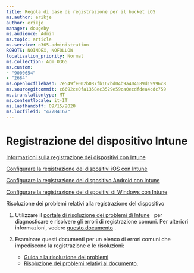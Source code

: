 ```yaml
---
title: Regola di base di registrazione per il bucket iOS
ms.author: erikje
author: erikje
manager: dougeby
ms.audience: Admin
ms.topic: article
ms.service: o365-administration
ROBOTS: NOINDEX, NOFOLLOW
localization_priority: Normal
ms.collection: Adm_O365
ms.custom:
- "9000654"
- "2684"
ms.openlocfilehash: 7e549fe002b087fb167bd04b9a404689d19996c8
ms.sourcegitcommit: c6692ce0fa1358ec3529e59ca0ecdfdea4cdc759
ms.translationtype: MT
ms.contentlocale: it-IT
ms.lasthandoff: 09/15/2020
ms.locfileid: "47784167"
---
```

# <a name="intune-device-enrollment"></a>Registrazione del dispositivo Intune

[Informazioni sulla registrazione dei dispositivi con Intune](https://docs.microsoft.com/intune/enrollment/device-enrollment)

[Configurare la registrazione dei dispositivi iOS con Intune](https://docs.microsoft.com/intune/enrollment/ios-enroll)

[Configurare la registrazione del dispositivo Android con Intune](https://docs.microsoft.com/intune/android-enroll)

[Configurare la registrazione dei dispositivi di Windows con Intune](https://docs.microsoft.com/intune/windows-enroll)

Risoluzione dei problemi relativi alla registrazione del dispositivo

1. Utilizzare il [portale di risoluzione dei problemi di Intune](https://devicemanagement.microsoft.com/#blade/Microsoft_Intune_DeviceSettings/TroubleshootBlade)   per diagnosticare e risolvere gli errori di registrazione comuni. Per ulteriori informazioni, vedere [questo documento](https://docs.microsoft.com/intune/help-desk-operators) .

2. Esaminare questi documenti per un elenco di errori comuni che impediscono la registrazione e le risoluzioni:
    - [Guida alla risoluzione dei problemi](https://support.microsoft.com/help/4469913/troubleshooting-windows-device-enrollment-problems-in-microsoft-intune)
    - [Risoluzione dei problemi relativi al documento](https://docs.microsoft.com/intune/troubleshoot-device-enrollment-in-intune).
